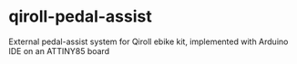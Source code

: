 # qiroll-pedal-assist
External pedal-assist system for Qiroll ebike kit, implemented with Arduino IDE on an ATTINY85 board
